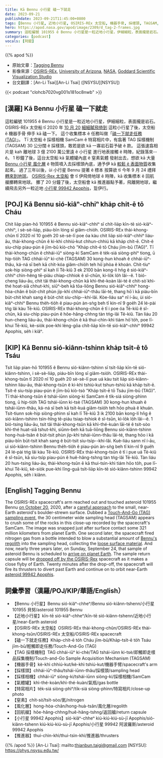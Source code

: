 ```yaml
---
title: Kā Bennu 小行星 磕一下就走
date: 2023-09-21
publishdate: 2023-09-21T11:45:00+0800
tags: [Bennu 小行星, 近地小行星, OSIRIS-REx 太空船, 機器手骨, 採樣頭, TAGSAM, 採樣相機, SamCam, 特寫相片, 氣體罐, 窒素, 風化層, 回航艙, 小行星 99942 Apophis, 推進器]
hero: https://apod.nasa.gov/apod/image/2309/d_tag-2-frames.jpg
summary: 這粒編號 101955 ê Bennu 小行星是一粒近地小行星，伊細細粒，表面攏是岩石。
categories: [podcast]
vocals: [阿錕]
---
```


{{% apod %}}

- 原始文章：[Tagging Bennu](https://apod.nasa.gov/apod/ap230921.html)
- 影像來源：[OSIRIS-REx](https://www.nasa.gov/osiris-rex), [University of Arizona](https://osirisrex.arizona.edu/), [NASA](https://www.nasa.gov/), [Goddard Scientific Visualization Studio](https://svs.gsfc.nasa.gov/)
- 台文翻譯：[An-Li Tsai][An-Li Tsai] ([NSYSU][NSYSU])

{{< podcast "clohcb7020vg001s181oc8nwb" >}}

## [漢羅] Kā Bennu 小行星 磕一下就走
這粒編號 101955 ê Bennu 小行星是一粒近地小行星，伊細細粒，表面攏是岩石。
OSIRIS-REx 太空船 tī 2020 年 [10 月 20][on October 20] [細細膩飛倚到][careful approach] 這粒小行星了後，太空船 ê 機器手骨 伸手 kā 磕一下。
這个收集標本 ê 任務叫做「[磕一下就走任務 (TAG)][Touch-And-Go (TAG) sampling event]」。
Tī 太空船 ê 採樣相機 SamCam ê 特寫相片中，有翕著 TAG 採樣機制 (TAGSAM) 30 公分闊 ê 採樣頭，敢若是欲 kā 一寡岩石硩予破 ê 款。
這張速翕相片是 kah 離地球 3 億 2100 萬公里遠 ê 小行星 進行地表接觸 ê 時陣，紀錄落來--ê。
1 秒鐘了後，這台太空船 kā 氣體罐內底 ê 窒素氣體 發射出去，想欲 kā 大量 [Bennu 小行星 風化層][Bennu's regolith] ê 物質噴入去採樣頭內底，通予伊 kā [較鬆 ê 表面物質][loose surface material]收集起來。
過了三年以後，ùi 小行星 Bennu 提著 ê 標本 按算欲 tī 今年 9 月 24 禮拜 [轉來到地球][arrive on planet Earth]。
[OSIRIS-Rex 太空船][dropped off by the OSIRIS-Rex] 會 tī 伊飛倚地球 ê 時陣，kā 收集標本 ê 回航艙擲轉來地球。
擲了 20 分鐘了後，太空船會 kā 推進器點予著，飛離開地球，繼續飛去另外一粒近地 [小行星 99942 Apophis][asteroid 99942 Apophis]，踅伊行。

## [POJ] Kā Bennu sió-kiâⁿ-chhiⁿ kha̍p chi̍t-ē tō Cháu
Chit lia̍p pian-hō 101955 ê Bennu sió-kiâⁿ-chhiⁿ sī chi̍t-lia̍p kīn-tē sió-kiâⁿ-chhiⁿ, i sè-sè-lia̍p, piáu-bīn lóng sī giâm-chio̍h.
OSIRIS-REx thài-khong-chûn tī 2020 nî 10 goe̍h 20 sè-sè-lī poe óa kàu chit lia̍p sió-kiâⁿ-chhiⁿ liáu-āu, thài-khong-chûn ê ki-khì chhiú-kut chhun-chhiú kā kha̍p chi̍t-ē.
Chit-ê siu-chi̍p piau-pún ê jīm-bū kiò-chò "Kha̍p chi̍t-ē tō Cháu jīm-bū (TAG)".
Tī thài-khong-chûn ê chhái-iūⁿ siòng-ki SamCam ê te̍k-siá siòng-phìⁿ tiong, ū hip-tio̍h TAG chhái-iūⁿ ki-chè (TAGSAM) 30 kong-hun khoah ê chhái-iūⁿ-thâu, ká-ná sī beh kā chi̍t-kóa giâm-chio̍h teh hō͘ phòa ê khoán.
Chit-tiuⁿ sok-hip siòng-phìⁿ sī kah lī Tē-kiû 3 ek 2100 bān kong-lí hn̄g ê sió-kiâⁿ-chhiⁿ chìn-hêng tē-piáu chiap-chhiok ê sî-chūn, kì-lo̍k lo̍h lâi--ê.
1 bió-cheng liáu-āu, chit tâi thài-khong-chûn kā khì-thé-koàn lāi-té ê chit-sò͘ khì-thé hoat-siā chhut-khì, siūⁿ-beh kā tōa-liōng Bennu sió-kiâⁿ-chhiⁿ hong-hòa-chân ê bu̍t-chit phùn ji̍p-khì chhái-iūⁿ-thâu lāi-té, thang hō͘ i kā piáu-bīn bu̍t-chit khah sang ê bu̍t-chit siu-chi̍p--khí-lâi.
Kòe-liáu saⁿ nî í-āu, ùi sió-kiâⁿ-chhiⁿ Bennu the̍h-tio̍h ê piau-pún àn-sǹg beh tī kin-nî 9 goe̍h 24 lé-pài tńg lâi kàu Tē-kiû.
OSIRIS-REx thài-khong-chûn ē tī i poe óa Tē-kiû ê sî-chūn, kā siu-chi̍p piau-pún ê hôe-hâng-chhng tàn tńg-lâi Tē-kiû.
Tàn liáu 20 hun-cheng liáu-āu, thài-khong-chûn ē kā thui-chìn-khì tiám hō͘ to̍h, poe lī-khui Tē-kiû, kè-sio̍k poe-khì lēng-gōa chi̍t-lia̍p kīn-tē sió-kiâⁿ-chhiⁿ 99942 Apophis, se̍h i kiâⁿ.

## [KIP] Kā Bennu sió-kiânn-tshinn kha̍p tsi̍t-ē tō Tsáu
Tsit lia̍p pian-hō 101955 ê Bennu sió-kiânn-tshinn sī tsi̍t-lia̍p kīn-tē sió-kiânn-tshinn, i sè-sè-lia̍p, piáu-bīn lóng sī giâm-tsio̍h.
OSIRIS-REx thài-khong-tsûn tī 2020 nî 10 gue̍h 20 sè-sè-lī pue uá kàu tsit lia̍p sió-kiânn-tshinn liáu-āu, thài-khong-tsûn ê ki-khì tshiú-kut tshun-tshiú kā kha̍p tsi̍t-ē.
Tsit-ê siu-tsi̍p piau-pún ê jīm-bū kiò-tsò "Kha̍p tsi̍t-ē tō Tsáu jīm-bū (TAG)".
Tī thài-khong-tsûn ê tshái-iūnn siòng-ki SamCam ê ti̍k-siá siòng-phìnn tiong, ū hip-tio̍h TAG tshái-iūnn ki-tsè (TAGSAM) 30 kong-hun khuah ê tshái-iūnn-thâu, ká-ná sī beh kā tsi̍t-kuá giâm-tsio̍h teh hōo phuà ê khuán.
Tsit-tiunn sok-hip siòng-phìnn sī kah lī Tē-kiû 3 ik 2100 bān kong-lí hn̄g ê sió-kiânn-tshinn tsìn-hîng tē-piáu tsiap-tshiok ê sî-tsūn, kì-lo̍k lo̍h lâi--ê.
1 bió-tsing liáu-āu, tsit tâi thài-khong-tsûn kā khì-thé-kuàn lāi-té ê tsit-sòo khì-thé huat-siā tshut-khì, siūnn-beh kā tuā-liōng Bennu sió-kiânn-tshinn hong-huà-tsân ê bu̍t-tsit phùn ji̍p-khì tshái-iūnn-thâu lāi-té, thang hōo i kā piáu-bīn bu̍t-tsit khah sang ê bu̍t-tsit siu-tsi̍p--khí-lâi.
Kuè-liáu sann nî í-āu, uì sió-kiânn-tshinn Bennu the̍h-tio̍h ê piau-pún àn-sǹg beh tī kin-nî 9 gue̍h 24 lé-pài tńg lâi kàu Tē-kiû.
OSIRIS-REx thài-khong-tsûn ē tī i pue uá Tē-kiû ê sî-tsūn, kā siu-tsi̍p piau-pún ê huê-hâng-tshng tàn tńg-lâi Tē-kiû.
Tàn liáu 20 hun-tsing liáu-āu, thài-khong-tsûn ē kā thui-tsìn-khì tiám hōo to̍h, pue lī-khui Tē-kiû, kè-sio̍k pue-khì līng-guā tsi̍t-lia̍p kīn-tē sió-kiânn-tshinn 99942 Apophis, se̍h i kiânn.

## [English] Tagging Bennu
The OSIRIS-REx spacecraft's arm reached out and touched asteroid 101955 Bennu [on October 20][on October 20], 2020, after a [careful approach][careful approach] to the small, near-Earth asteroid's boulder-strewn surface.
Dubbed a [Touch-And-Go (TAG) sampling event][Touch-And-Go (TAG) sampling event], the 30 centimeter wide sampling head (TAGSAM) appears to crush some of the rocks in this close-up recorded by the spacecraft's SamCam.
The image was snapped just after surface contact some 321 million kilometers from planet Earth.
One second later, the spacecraft fired nitrogen gas from a bottle intended to blow a substantial amount of [Bennu's regolith][Bennu's regolith] into the sampling head, collecting the [loose surface material][loose surface material].
And now, nearly three years later, on Sunday, September 24, that sample of asteroid Bennu is scheduled to [arrive on planet Earth][arrive on planet Earth].
The sample return capsule will be [dropped off by the OSIRIS-Rex][dropped off by the OSIRIS-Rex] spacecraft as it makes a close flyby of Earth.
Twenty minutes after the drop-off, the spacecraft will fire its thrusters to divert past Earth and continue on to orbit near-Earth [asteroid 99942 Apophis][asteroid 99942 Apophis].

## 詞彙學習（漢羅/POJ/KIP/華語/English）
- 【Bennu 小行星】Bennu sió-kiâⁿ-chheⁿ/Bennu sió-kiânn-tshenn/小行星 101955 貝努/asteroid 101955 Bennu
- 【近地小行星】kīn-tē sió-kiâⁿ-chheⁿ/kīn-tē sió-kiânn-tshenn/近地小行星/near-Earth asteroid
- 【OSIRIS-REx 太空船】OSIRIS-REx thài-khong-chûn/OSIRIS-REx thài-khong-tsûn/OSIRIS-REx 太空船/OSIRIS-REx spacecraft
- 【磕一下就走任務】Kha̍p-chi̍t-ē to̍h Cháu jīm-bū/Kha̍p-tsi̍t-ē to̍h Tsáu jīm-bū/輕觸即走任務/Touch-And-Go (TAG)
- 【TAG 採樣機制】TAG chhái-iūⁿ ki-chè/TAG tshái-iūnn ki-tsè/即觸即走樣品採集機制/Touch-and-Go Sample Acquisition Mechanism (TAGSAM)
- 【機器手骨】kè-khì chhiú-kut/kè-khì tshiú-kut/機器手臂/spacecraft's arm
- 【採樣頭】chhái-iūⁿ-thâu/tshái-iūnn-thâu/採樣頭/sampling head
- 【採樣相機】chhái-iūⁿ siòng-ki/tshái-iūnn siòng-ki/採樣相機/SamCam
- 【氣體罐】khì-thé-koàn/khì-thé-kuàn/氣瓶/gas bottle
- 【特寫相片】te̍k-siá siòng-phìⁿ/ti̍k-siá siòng-phìnn/特寫相片/close-up photo
- 【窒素】chi̍t-sò͘/tsi̍t-sòo/氮/nitrogen
- 【風化層】hong-hòa-chân/hong-huà-tsân/風化層/regolith
- 【回航艙】hôe-hâng-chhng/huê-hâng-tshng/返回艙/return capsule
- 【小行星 99942 Apophis】sió-kiâⁿ-chheⁿ kiú-kiú-kiú-sù-jī Apophis/sió-kiânn-tshenn kiú-kiú-kiú-sù-jī Apophis/小行星 99942 阿波羅斯/asteroid 99942 Apophis
- 【推進器】thui-chìn-khì/thui-tsìn-khì/推進器/thrusters

{{% /apod %}}
[An-Li Tsai]: mailto:thianbun.taigi@gmail.com
[NSYSU]: https://phys.nsysu.edu.tw/

[copyright]: https://apod.nasa.gov/apod/fap/lib/about_apod.html#srapply
[License]: https://creativecommons.org/licenses/by/2.0/

[on October 20]:https://youtu.be/xj0O-fLSV7c
[careful approach]:https://apod.nasa.gov/apod/ap201012.html
[Touch-And-Go (TAG) sampling event]:https://www.nasa.gov/feature/goddard/2020/osiris-rex-tags-surface-of-asteroid-bennu/
[Bennu's regolith]:https://apod.nasa.gov/apod/ap200916.html
[loose surface material]:https://apod.nasa.gov/apod/image/2010/E_tag_aftermath.gif
[arrive on planet Earth]:https://www.nasa.gov/press-release/nasa-completes-last-osiris-rex-test-before-asteroid-sample-delivery
[dropped off by the OSIRIS-Rex]:https://blogs.nasa.gov/osiris-rex/2023/09/08/heres-how-sept-24-asteroid-sample-delivery-will-work/
[asteroid 99942 Apophis]:https://solarsystem.nasa.gov/asteroids-comets-and-meteors/asteroids/apophis/in-depth/
